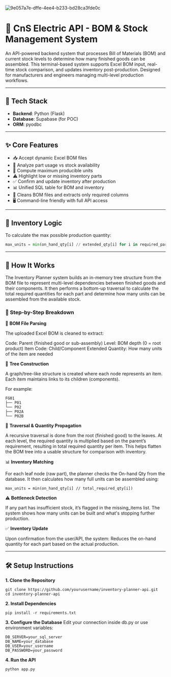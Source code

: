 ![9e057a7e-dffe-4ee4-b233-bd28ca3fde0c](https://github.com/user-attachments/assets/183ae9ee-6922-40f9-b8e2-b60c414b48b6)

# 🧠 CnS Electric API - BOM & Stock Management System

An API-powered backend system that processes Bill of Materials (BOM) and current stock levels to determine how many finished goods can be assembled. This terminal-based system supports Excel BOM input, real-time stock comparison, and updates inventory post-production. Designed for manufacturers and engineers managing multi-level production workflows.

---

## 🔧 Tech Stack

- **Backend**: Python (Flask)
- **Database**: Supabase (for POC)
- **ORM**: pyodbc 

---

## ✨ Core Features

- 📥 Accept dynamic Excel BOM files
- 🔎 Analyze part usage vs stock availability
- 🧮 Compute maximum producible units
- ⚠️ Highlight low or missing inventory parts
- ✅ Confirm and update inventory after production
- 📊 Unified SQL table for BOM and inventory
- 🧹 Cleans BOM files and extracts only required columns
- 🖥️ Command-line friendly with full API access

---

## 🧠 Inventory Logic

To calculate the max possible production quantity:

```python
max_units = min(on_hand_qty[i] // extended_qty[i] for i in required_parts)
```

---

## 🧩 How It Works

The Inventory Planner system builds an in-memory tree structure from the BOM file to represent multi-level dependencies between finished goods and their components. It then performs a bottom-up traversal to calculate the total required quantities for each part and determine how many units can be assembled from the available stock.

### 🔗 Step-by-Step Breakdown

📄 **BOM File Parsing**

The uploaded Excel BOM is cleaned to extract:

Code: Parent (finished good or sub-assembly)
Level: BOM depth (0 = root product)
Item Code: Child/Component
Extended Quantity: How many units of the item are needed

🌳 **Tree Construction**

A graph/tree-like structure is created where each node represents an item.
Each item maintains links to its children (components).

For example:
```
FG01
├── P01
└── P02
├── P02A
└── P02B
```

🔁 **Traversal & Quantity Propagation**

A recursive traversal is done from the root (finished good) to the leaves.
At each level, the required quantity is multiplied based on the parent’s requirement, resulting in total required quantity per item.
This helps flatten the BOM tree into a usable structure for comparison with inventory.

📊 **Inventory Matching**

For each leaf node (raw part), the planner checks the On-hand Qty from the database.
It then calculates how many full units can be assembled using:
```
max_units = min(on_hand_qty[i] // total_required_qty[i])
```

⚠️ **Bottleneck Detection**

If any part has insufficient stock, it’s flagged in the missing_items list.
The system shows how many units can be built and what's stopping further production.

✅ **Inventory Update**

Upon confirmation from the user/API, the system:
Reduces the on-hand quantity for each part based on the actual production.

---

## 🛠️ Setup Instructions

**1. Clone the Repository**
```
git clone https://github.com/yourusername/inventory-planner-api.git
cd inventory-planner-api
```
**2. Install Dependencies**
```
pip install -r requirements.txt
```
**3. Configure the Database**
Edit your connection inside db.py or use environment variables:
```
DB_SERVER=your_sql_server
DB_NAME=your_database
DB_USER=your_username
DB_PASSWORD=your_password
```
**4. Run the API**
```python
python app.py
```


